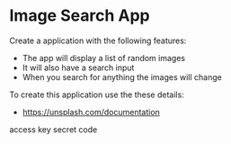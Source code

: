 # Image Search App

Create a application with the following features:

- The app will display a list of random images
- It will also have a search input
- When you search for anything the images will change

To create this application use the these details:

- https://unsplash.com/documentation
<!-- _vTCAzNMbDBy8voHYD6f4Y0PZDOTKlb6-SEmHhOnaS4 --> access key
<!-- e6X_-YtGsnJUsQlijV4t7y48Ns-IuYJPwIOPnx0oHxw --> secret code